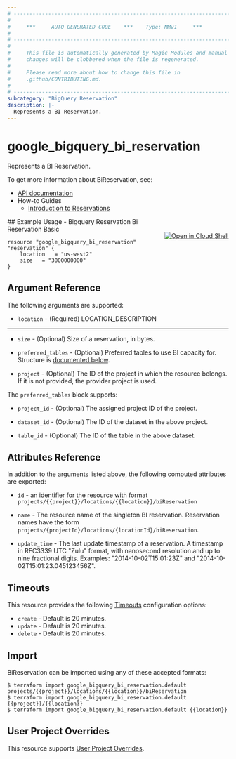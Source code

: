 ```yaml
---
# ----------------------------------------------------------------------------
#
#     ***     AUTO GENERATED CODE    ***    Type: MMv1     ***
#
# ----------------------------------------------------------------------------
#
#     This file is automatically generated by Magic Modules and manual
#     changes will be clobbered when the file is regenerated.
#
#     Please read more about how to change this file in
#     .github/CONTRIBUTING.md.
#
# ----------------------------------------------------------------------------
subcategory: "BigQuery Reservation"
description: |-
  Represents a BI Reservation.
---
```


# google\_bigquery\_bi\_reservation

Represents a BI Reservation.


To get more information about BiReservation, see:

* [API documentation](https://cloud.google.com/bigquery/docs/reference/reservations/rest/v1/BiReservation)
* How-to Guides
    * [Introduction to Reservations](https://cloud.google.com/bigquery/docs/reservations-intro)

<div class = "oics-button" style="float: right; margin: 0 0 -15px">
  <a href="https://console.cloud.google.com/cloudshell/open?cloudshell_git_repo=https%3A%2F%2Fgithub.com%2Fterraform-google-modules%2Fdocs-examples.git&cloudshell_working_dir=bigquery_reservation_bi_reservation_basic&cloudshell_image=gcr.io%2Fgraphite-cloud-shell-images%2Fterraform%3Alatest&open_in_editor=main.tf&cloudshell_print=.%2Fmotd&cloudshell_tutorial=.%2Ftutorial.md" target="_blank">
    <img alt="Open in Cloud Shell" src="//gstatic.com/cloudssh/images/open-btn.svg" style="max-height: 44px; margin: 32px auto; max-width: 100%;">
  </a>
</div>
## Example Usage - Bigquery Reservation Bi Reservation Basic


```hcl
resource "google_bigquery_bi_reservation" "reservation" {
	location   = "us-west2"
	size   = "3000000000"
}
```

## Argument Reference

The following arguments are supported:


* `location` -
  (Required)
  LOCATION_DESCRIPTION


- - -


* `size` -
  (Optional)
  Size of a reservation, in bytes.

* `preferred_tables` -
  (Optional)
  Preferred tables to use BI capacity for.
  Structure is [documented below](#nested_preferred_tables).

* `project` - (Optional) The ID of the project in which the resource belongs.
    If it is not provided, the provider project is used.


<a name="nested_preferred_tables"></a>The `preferred_tables` block supports:

* `project_id` -
  (Optional)
  The assigned project ID of the project.

* `dataset_id` -
  (Optional)
  The ID of the dataset in the above project.

* `table_id` -
  (Optional)
  The ID of the table in the above dataset.

## Attributes Reference

In addition to the arguments listed above, the following computed attributes are exported:

* `id` - an identifier for the resource with format `projects/{{project}}/locations/{{location}}/biReservation`

* `name` -
  The resource name of the singleton BI reservation. Reservation names have the form `projects/{projectId}/locations/{locationId}/biReservation`.

* `update_time` -
  The last update timestamp of a reservation.
  A timestamp in RFC3339 UTC "Zulu" format, with nanosecond resolution and up to nine fractional digits. Examples: "2014-10-02T15:01:23Z" and "2014-10-02T15:01:23.045123456Z".


## Timeouts

This resource provides the following
[Timeouts](https://developer.hashicorp.com/terraform/plugin/sdkv2/resources/retries-and-customizable-timeouts) configuration options:

- `create` - Default is 20 minutes.
- `update` - Default is 20 minutes.
- `delete` - Default is 20 minutes.

## Import


BiReservation can be imported using any of these accepted formats:

```
$ terraform import google_bigquery_bi_reservation.default projects/{{project}}/locations/{{location}}/biReservation
$ terraform import google_bigquery_bi_reservation.default {{project}}/{{location}}
$ terraform import google_bigquery_bi_reservation.default {{location}}
```

## User Project Overrides

This resource supports [User Project Overrides](https://registry.terraform.io/providers/hashicorp/google/latest/docs/guides/provider_reference#user_project_override).
